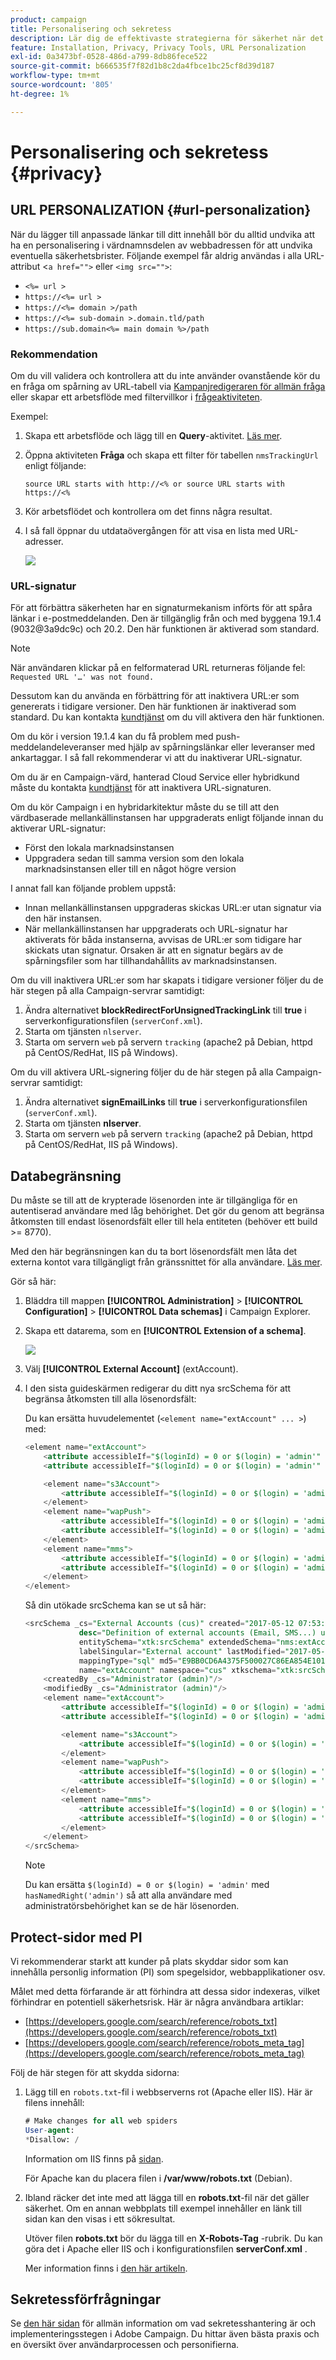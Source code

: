 ```yaml
---
product: campaign
title: Personalisering och sekretess
description: Lär dig de effektivaste strategierna för säkerhet när det gäller sekretess och personalisering
feature: Installation, Privacy, Privacy Tools, URL Personalization
exl-id: 0a3473bf-0528-486d-a799-8db86fece522
source-git-commit: b666535f7f82d1b8c2da4fbce1bc25cf8d39d187
workflow-type: tm+mt
source-wordcount: '805'
ht-degree: 1%

---
```


# Personalisering och sekretess {#privacy}

## URL PERSONALIZATION {#url-personalization}

När du lägger till anpassade länkar till ditt innehåll bör du alltid undvika att ha en personalisering i värdnamnsdelen av webbadressen för att undvika eventuella säkerhetsbrister. Följande exempel får aldrig användas i alla URL-attribut &lt;`a href="">` eller `<img src="">`:

* `<%= url >`
* `https://<%= url >`
* `https://<%= domain >/path`
* `https://<%= sub-domain >.domain.tld/path`
* `https://sub.domain<%= main domain %>/path`

### Rekommendation

Om du vill validera och kontrollera att du inte använder ovanstående kör du en fråga om spårning av URL-tabell via [Kampanjredigeraren för allmän fråga](../../platform/using/steps-to-create-a-query.md) eller skapar ett arbetsflöde med filtervillkor i [frågeaktiviteten](../../workflow/using/query.md).

Exempel:

1. Skapa ett arbetsflöde och lägg till en **Query**-aktivitet. [Läs mer](../../workflow/using/query.md).

1. Öppna aktiviteten **Fråga** och skapa ett filter för tabellen `nmsTrackingUrl` enligt följande:

   `source URL starts with http://<% or source URL starts with https://<%`

1. Kör arbetsflödet och kontrollera om det finns några resultat.

1. I så fall öppnar du utdataövergången för att visa en lista med URL-adresser.

   ![](assets/privacy-query-dynamic-url.png)


### URL-signatur

För att förbättra säkerheten har en signaturmekanism införts för att spåra länkar i e-postmeddelanden. Den är tillgänglig från och med byggena 19.1.4 (9032@3a9dc9c) och 20.2. Den här funktionen är aktiverad som standard.

>[!NOTE]
>
>När användaren klickar på en felformaterad URL returneras följande fel: `Requested URL '…' was not found.`

Dessutom kan du använda en förbättring för att inaktivera URL:er som genererats i tidigare versioner. Den här funktionen är inaktiverad som standard. Du kan kontakta [kundtjänst](https://helpx.adobe.com/se/enterprise/admin-guide.html/enterprise/using/support-for-experience-cloud.ug.html) om du vill aktivera den här funktionen.

Om du kör i version 19.1.4 kan du få problem med push-meddelandeleveranser med hjälp av spårningslänkar eller leveranser med ankartaggar. I så fall rekommenderar vi att du inaktiverar URL-signatur.

Om du är en Campaign-värd, hanterad Cloud Service eller hybridkund måste du kontakta [kundtjänst](https://helpx.adobe.com/se/enterprise/using/support-for-experience-cloud.html) för att inaktivera URL-signaturen.

Om du kör Campaign i en hybridarkitektur måste du se till att den värdbaserade mellankällinstansen har uppgraderats enligt följande innan du aktiverar URL-signatur:

* Först den lokala marknadsinstansen
* Uppgradera sedan till samma version som den lokala marknadsinstansen eller till en något högre version

I annat fall kan följande problem uppstå:

* Innan mellankällinstansen uppgraderas skickas URL:er utan signatur via den här instansen.
* När mellankällinstansen har uppgraderats och URL-signatur har aktiverats för båda instanserna, avvisas de URL:er som tidigare har skickats utan signatur. Orsaken är att en signatur begärs av de spårningsfiler som har tillhandahållits av marknadsinstansen.

Om du vill inaktivera URL:er som har skapats i tidigare versioner följer du de här stegen på alla Campaign-servrar samtidigt:

1. Ändra alternativet **blockRedirectForUnsignedTrackingLink** till **true** i serverkonfigurationsfilen (`serverConf.xml`).
1. Starta om tjänsten `nlserver`.
1. Starta om servern `web` på servern `tracking` (apache2 på Debian, httpd på CentOS/RedHat, IIS på Windows).

Om du vill aktivera URL-signering följer du de här stegen på alla Campaign-servrar samtidigt:

1. Ändra alternativet **signEmailLinks** till **true** i serverkonfigurationsfilen (`serverConf.xml`).
1. Starta om tjänsten **nlserver**.
1. Starta om servern `web` på servern `tracking` (apache2 på Debian, httpd på CentOS/RedHat, IIS på Windows).

## Databegränsning

Du måste se till att de krypterade lösenorden inte är tillgängliga för en autentiserad användare med låg behörighet. Det gör du genom att begränsa åtkomsten till endast lösenordsfält eller till hela entiteten (behöver ett build >= 8770).

Med den här begränsningen kan du ta bort lösenordsfält men låta det externa kontot vara tillgängligt från gränssnittet för alla användare. [Läs mer](../../configuration/using/restricting-pii-view.md).

Gör så här:

1. Bläddra till mappen **[!UICONTROL Administration]** > **[!UICONTROL Configuration]** > **[!UICONTROL Data schemas]** i Campaign Explorer.

1. Skapa ett datarema, som en **[!UICONTROL Extension of a schema]**.

   ![](assets/privacy-data-restriction.png)

1. Välj **[!UICONTROL External Account]** (extAccount).

1. I den sista guideskärmen redigerar du ditt nya srcSchema för att begränsa åtkomsten till alla lösenordsfält:

   Du kan ersätta huvudelementet (`<element name="extAccount" ... >`) med:

   ```sql
   <element name="extAccount">
       <attribute accessibleIf="$(loginId) = 0 or $(login) = 'admin'" name="password"/>
       <attribute accessibleIf="$(loginId) = 0 or $(login) = 'admin'" name="clientSecret"/>
   
       <element name="s3Account">
           <attribute accessibleIf="$(loginId) = 0 or $(login) = 'admin'" name="awsSecret"/>
       </element>
       <element name="wapPush">
           <attribute accessibleIf="$(loginId) = 0 or $(login) = 'admin'" name="password"/>
           <attribute accessibleIf="$(loginId) = 0 or $(login) = 'admin'" name="clientSecret"/>
       </element>
       <element name="mms">
           <attribute accessibleIf="$(loginId) = 0 or $(login) = 'admin'" name="password"/>
           <attribute accessibleIf="$(loginId) = 0 or $(login) = 'admin'" name="clientSecret"/>
       </element>
   </element>
   ```

   Så din utökade srcSchema kan se ut så här:

   ```sql
   <srcSchema _cs="External Accounts (cus)" created="2017-05-12 07:53:49.691Z" createdBy-id="0"
               desc="Definition of external accounts (Email, SMS...) used by the modules"
               entitySchema="xtk:srcSchema" extendedSchema="nms:extAccount" img="" label="External Accounts"
               labelSingular="External account" lastModified="2017-05-12 08:33:49.365Z"
               mappingType="sql" md5="E9BB0CD6A4375F500027C86EA854E101" modifiedBy-id="0"
               name="extAccount" namespace="cus" xtkschema="xtk:srcSchema">
       <createdBy _cs="Administrator (admin)"/>
       <modifiedBy _cs="Administrator (admin)"/>
       <element name="extAccount">
           <attribute accessibleIf="$(loginId) = 0 or $(login) = 'admin'" name="password"/>
           <attribute accessibleIf="$(loginId) = 0 or $(login) = 'admin'" name="clientSecret"/>
   
           <element name="s3Account">
               <attribute accessibleIf="$(loginId) = 0 or $(login) = 'admin'" name="awsSecret"/>
           </element>
           <element name="wapPush">
               <attribute accessibleIf="$(loginId) = 0 or $(login) = 'admin'" name="password"/>
               <attribute accessibleIf="$(loginId) = 0 or $(login) = 'admin'" name="clientSecret"/>
           </element>
           <element name="mms">
               <attribute accessibleIf="$(loginId) = 0 or $(login) = 'admin'" name="password"/>
               <attribute accessibleIf="$(loginId) = 0 or $(login) = 'admin'" name="clientSecret"/>
           </element>
       </element>
   </srcSchema>    
   ```

   >[!NOTE]
   >
   >Du kan ersätta `$(loginId) = 0 or $(login) = 'admin'` med `hasNamedRight('admin')` så att alla användare med administratörsbehörighet kan se de här lösenorden.

## Protect-sidor med PI

Vi rekommenderar starkt att kunder på plats skyddar sidor som kan innehålla personlig information (PI) som spegelsidor, webbapplikationer osv.

Målet med detta förfarande är att förhindra att dessa sidor indexeras, vilket förhindrar en potentiell säkerhetsrisk. Här är några användbara artiklar:

* [https://developers.google.com/search/reference/robots_txt](https://developers.google.com/search/reference/robots_txt)
* [https://developers.google.com/search/reference/robots_meta_tag](https://developers.google.com/search/reference/robots_meta_tag)

Följ de här stegen för att skydda sidorna:

1. Lägg till en `robots.txt`-fil i webbserverns rot (Apache eller IIS). Här är filens innehåll:

   ```sql
   # Make changes for all web spiders
   User-agent:
   *Disallow: /
   ```

   Information om IIS finns på [sidan](https://docs.microsoft.com/en-us/iis/extensions/iis-search-engine-optimization-toolkit/managing-robotstxt-and-sitemap-files).

   För Apache kan du placera filen i **/var/www/robots.txt** (Debian).

1. Ibland räcker det inte med att lägga till en **robots.txt**-fil när det gäller säkerhet. Om en annan webbplats till exempel innehåller en länk till sidan kan den visas i ett sökresultat.

   Utöver filen **robots.txt** bör du lägga till en **X-Robots-Tag** -rubrik. Du kan göra det i Apache eller IIS och i konfigurationsfilen **serverConf.xml** .

   Mer information finns i [den här artikeln](https://developers.google.com/search/reference/robots_meta_tag).


## Sekretessförfrågningar

Se [den här sidan](../../platform/using/privacy-management.md) för allmän information om vad sekretesshantering är och implementeringsstegen i Adobe Campaign. Du hittar även bästa praxis och en översikt över användarprocessen och personifierna.
